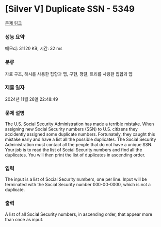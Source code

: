 # [Silver V] Duplicate SSN - 5349 

[문제 링크](https://www.acmicpc.net/problem/5349) 

### 성능 요약

메모리: 31120 KB, 시간: 32 ms

### 분류

자료 구조, 해시를 사용한 집합과 맵, 구현, 정렬, 트리를 사용한 집합과 맵

### 제출 일자

2024년 11월 26일 22:48:49

### 문제 설명

<p>The U.S. Social Security Administration has made a terrible mistake. When assigning new Social Security numbers (SSN) to U.S. citizens they accidently assigned some duplicate numbers. Fortunately, they caught this mistake early and have a list all the possible duplicates. The Social Security Administration must contact all the people that do not have a unique SSN. Your job is to read the list of Social Security numbers and find all the duplicates. You will then print the list of duplicates in ascending order.</p>

### 입력 

 <p>The input is a list of Social Security numbers, one per line. Input will be terminated with the Social Security number 000-00-0000, which is not a duplicate.</p>

### 출력 

 <p>A list of all Social Security numbers, in ascending order, that appear more than once as input.</p>

